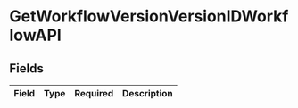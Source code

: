 # GetWorkflowVersionVersionIDWorkflowAPI


## Fields

| Field       | Type        | Required    | Description |
| ----------- | ----------- | ----------- | ----------- |